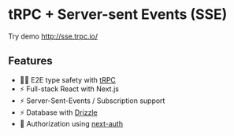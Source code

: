 # tRPC + Server-sent Events (SSE)

Try demo http://sse.trpc.io/

## Features

- 🧙‍♂️ E2E type safety with [tRPC](https://trpc.io)
- ⚡ Full-stack React with Next.js
- ⚡ Server-Sent-Events / Subscription support
- ⚡ Database with [Drizzle](https://orm.drizzle.team/)
- 🔐 Authorization using [next-auth](https://next-auth.js.org/)
